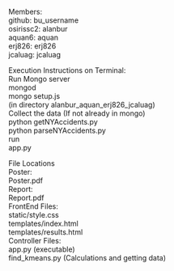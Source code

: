 Members:<br />
github: bu_username<br />
osirissc2: alanbur<br />
aquan6: aquan<br />
erj826: erj826<br />
jcaluag: jcaluag<br />

Execution Instructions on Terminal:<br />
Run Mongo server<br />
    mongod<br />
    mongo setup.js<br />
(in directory alanbur_aquan_erj826_jcaluag)<br />
Collect the data (If not already in mongo)<br />
    python getNYAccidents.py<br />
    python parseNYAccidents.py<br />
run<br />
    app.py <br />

File Locations<br />
Poster: <br />
    Poster.pdf<br />
Report: <br />
    Report.pdf<br />
FrontEnd Files: <br />
    static/style.css<br />
    templates/index.html<br />
    templates/results.html<br />
Controller Files:<br />
    app.py (executable)<br />
    find_kmeans.py (Calculations and getting data)<br />
